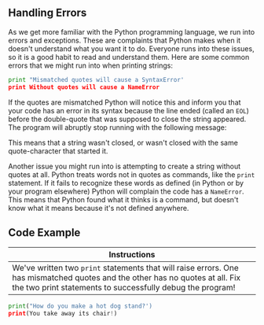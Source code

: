 ## Handling Errors

As we get more familiar with the Python programming language, we run into errors and exceptions. These are complaints that Python makes when it doesn't understand what you want it to do. Everyone runs into these issues, so it is a good habit to read and understand them. Here are some common errors that we might run into when printing strings:

``` python
print "Mismatched quotes will cause a SyntaxError'
print Without quotes will cause a NameError
```

If the quotes are mismatched Python will notice this and inform you that your code has an error in its syntax because the line ended (called an `EOL`) before the double-quote that was supposed to close the string appeared. The program will abruptly stop running with the following message:

This means that a string wasn't closed, or wasn't closed with the same quote-character that started it.

Another issue you might run into is attempting to create a string without quotes at all. Python treats words not in quotes as commands, like the `print` statement. If it fails to recognize these words as defined (in Python or by your program elsewhere) Python will complain the code has a `NameError`. This means that Python found what it thinks is a command, but doesn't know what it means because it's not defined anywhere.

## Code Example

Instructions  | 
------------  | 
We've written two `print` statements that will raise errors. One has mismatched quotes and the other has no quotes at all. Fix the two print statements to successfully debug the program!         |

```python
print("How do you make a hot dog stand?')
print(You take away its chair!)
```
